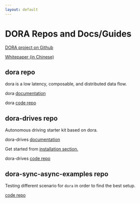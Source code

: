 ```yaml
---
layout: default
---
```


# DORA Repos and Docs/Guides

[DORA project on Github](https://github.com/dora-rs)

[Whitepaper (in Chinese)](https://www.carsmos.ai/whitepaper2022/CARSMOS-whitepaper-2022-12.pdf)

## dora repo

dora is a low latency, composable, and distributed data flow.

dora [documentation](https://dora-rs.github.io/dora/)

dora [code repo](https://github.com/dora-rs/dora)

## dora-drives repo

Autonomous driving starter kit based on dora.

dora-drives [documentation](https://dora-rs.github.io/dora-drives)

Get started from [installation section.](https://dora-rs.github.io/dora-drives/installation.html)

dora-drives [code repo](https://github.com/dora-rs/dora-drives)

## dora-sync-async-examples repo

Testing different scenario for `dora` in order to find the best setup.

[code repo](https://github.com/dora-rs/dora-sync-async-examples)
